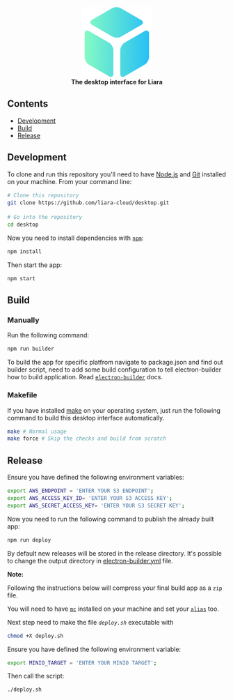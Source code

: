 <div align="center">
  <a href="https://liara.ir" target="blank">
    <div>
      <img src="https://raw.githubusercontent.com/liara-cloud/desktop/master/assets/liara.png" width="160" height="160" alt="Nest Logo" />
    </div>
  </a>
      <b>The desktop interface for Liara</b>
</div>

## Contents

- [Development](#development)
- [Build](#build)
- [Release](#release)

## Development

To clone and run this repository you'll need to have [Node.js](https://nodejs.org/en/download/) and [Git](https://git-scm.com) installed on your machine.
From your command line:

```bash
# Clone this repository
git clone https://github.com/liara-cloud/desktop.git

# Go into the repository
cd desktop
```

Now you need to install dependencies with [`npm`](https://npmjs.com):

```bash
npm install
```

Then start the app:

```bash
npm start
```

## Build

### Manually

Run the following command:

```bash
npm run builder
```

To build the app for specific platfrom navigate to package.json and find out builder script, need to add some build configuration to tell electron-builder how to build application. Read [`electron-builder`](https://www.electron.build/) docs.

### Makefile

If you have installed [make](https://www.gnu.org/software/make/) on your operating system, just run the following command to build this desktop interface automatically.

```bash
make # Normal usage
make force # Skip the checks and build from scratch
```

## Release

Ensure you have defined the following environment variables:

```bash
export AWS_ENDPOINT = 'ENTER YOUR S3 ENDPOINT';
export AWS_ACCESS_KEY_ID= 'ENTER YOUR S3 ACCESS KEY';
export AWS_SECRET_ACCESS_KEY= 'ENTER YOUR S3 SECRET KEY';
```

Now you need to run the following command to publish the already built app:

```bash
npm run deploy
``` 

By default new releases will be stored in the release directory.
It's possible to change the output directory in [electron-builder.yml](https://www.electron.build/configuration/configuration.html#MetadataDirectories) file.

**Note:**

Following the instructions below will compress your final build app as a `zip` file.

You will need to have [`mc`](https://docs.min.io/docs/minio-client-complete-guide.html) installed on your machine and set your [`alias`](https://docs.min.io/docs/minio-client-complete-guide.html#alias) too.

Next step  need to make the file *`deploy.sh`* executable with 
```bash
chmod +X deploy.sh
```

Ensure you have defined the following environment variable:
```bash
export MINIO_TARGET = 'ENTER YOUR MINIO TARGET';
```

Then call the script: 
```bash
./deploy.sh
```
